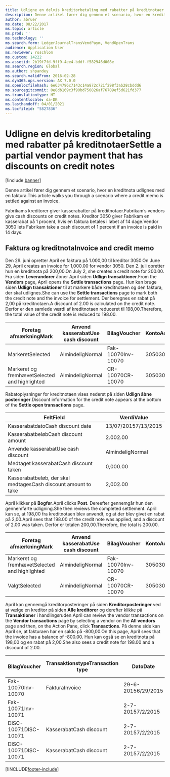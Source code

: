 ```yaml
---
title: Udligne en delvis kreditorbetaling med rabatter på kreditnotaer
description: Denne artikel fører dig gennem et scenario, hvor en kreditnota udlignes med en faktura.
author: abruer
ms.date: 08/22/2017
ms.topic: article
ms.prod: ''
ms.technology: ''
ms.search.form: LedgerJournalTransVendPaym, VendOpenTrans
audience: Application User
ms.reviewer: roschlom
ms.custom: 14222
ms.assetid: 2b19f7fd-9ff9-4ee4-bddf-f582946d008e
ms.search.region: Global
ms.author: shpandey
ms.search.validFrom: 2016-02-28
ms.dyn365.ops.version: AX 7.0.0
ms.openlocfilehash: 6e634796c7143c14a872c721f298f3ab28cbddd6
ms.sourcegitcommit: 0e8db169c3f90bd750826af76709ef5d621fd377
ms.translationtype: HT
ms.contentlocale: da-DK
ms.lasthandoff: 04/01/2021
ms.locfileid: "5827836"
---
```

# <a name="settle-a-partial-vendor-payment-that-has-discounts-on-credit-notes"></a><span data-ttu-id="cd003-103">Udligne en delvis kreditorbetaling med rabatter på kreditnotaer</span><span class="sxs-lookup"><span data-stu-id="cd003-103">Settle a partial vendor payment that has discounts on credit notes</span></span>

[!include [banner](../includes/banner.md)]

<span data-ttu-id="cd003-104">Denne artikel fører dig gennem et scenario, hvor en kreditnota udlignes med en faktura.</span><span class="sxs-lookup"><span data-stu-id="cd003-104">This article walks you through a scenario where a credit memo is settled against an invoice.</span></span>

<span data-ttu-id="cd003-105">Fabrikams kreditorer giver kasserabatter på kreditnotaer.</span><span class="sxs-lookup"><span data-stu-id="cd003-105">Fabrikam’s vendors give cash discounts on credit notes.</span></span> <span data-ttu-id="cd003-106">Kreditor 3050 giver Fabrikam en kasserabat på 1 procent, hvis en faktura betales i løbet af 14 dage.</span><span class="sxs-lookup"><span data-stu-id="cd003-106">Vendor 3050 lets Fabrikam take a cash discount of 1 percent if an invoice is paid in 14 days.</span></span>

## <a name="invoice-and-credit-memo"></a><span data-ttu-id="cd003-107">Faktura og kreditnota</span><span class="sxs-lookup"><span data-stu-id="cd003-107">Invoice and credit memo</span></span>
<span data-ttu-id="cd003-108">Den 29. juni opretter April en faktura på 1.000,00 til kreditor 3050.</span><span class="sxs-lookup"><span data-stu-id="cd003-108">On June 29, April creates an invoice for 1,000.00 for vendor 3050.</span></span> <span data-ttu-id="cd003-109">Den 2. juli opretter hun en kreditnota på 200,00.</span><span class="sxs-lookup"><span data-stu-id="cd003-109">On July 2, she creates a credit note for 200.00.</span></span> <span data-ttu-id="cd003-110">Fra siden **Leverandører** åbner April siden **Udlign transaktioner**.</span><span class="sxs-lookup"><span data-stu-id="cd003-110">From the **Vendors** page, April opens the **Settle transactions** page.</span></span> <span data-ttu-id="cd003-111">Hun kan bruge siden **Udlign transaktioner** til at markere både kreditnotaen og den faktura, der skal udlignes.</span><span class="sxs-lookup"><span data-stu-id="cd003-111">She can use the **Settle transactions** page to mark both the credit note and the invoice for settlement.</span></span> <span data-ttu-id="cd003-112">Der beregnes en rabat på 2,00 på kreditnotaen.</span><span class="sxs-lookup"><span data-stu-id="cd003-112">A discount of 2.00 is calculated on the credit note.</span></span> <span data-ttu-id="cd003-113">Derfor er den samlede værdi af kreditnotaen reduceret til 198,00.</span><span class="sxs-lookup"><span data-stu-id="cd003-113">Therefore, the total value of the credit note is reduced to 198.00.</span></span>

| <span data-ttu-id="cd003-114">Foretag afmærkning</span><span class="sxs-lookup"><span data-stu-id="cd003-114">Mark</span></span>                     | <span data-ttu-id="cd003-115">Anvend kasserabat</span><span class="sxs-lookup"><span data-stu-id="cd003-115">Use cash discount</span></span> | <span data-ttu-id="cd003-116">Bilag</span><span class="sxs-lookup"><span data-stu-id="cd003-116">Voucher</span></span>   | <span data-ttu-id="cd003-117">Konto</span><span class="sxs-lookup"><span data-stu-id="cd003-117">Account</span></span> | <span data-ttu-id="cd003-118">Dato</span><span class="sxs-lookup"><span data-stu-id="cd003-118">Date</span></span>      | <span data-ttu-id="cd003-119">Forfaldsdato</span><span class="sxs-lookup"><span data-stu-id="cd003-119">Due date</span></span>  | <span data-ttu-id="cd003-120">Faktura</span><span class="sxs-lookup"><span data-stu-id="cd003-120">Invoice</span></span> | <span data-ttu-id="cd003-121">Beløb i transaktionsvaluta</span><span class="sxs-lookup"><span data-stu-id="cd003-121">Amount in transaction currency</span></span> | <span data-ttu-id="cd003-122">Valuta</span><span class="sxs-lookup"><span data-stu-id="cd003-122">Currency</span></span> | <span data-ttu-id="cd003-123">Beløb, der skal udlignes</span><span class="sxs-lookup"><span data-stu-id="cd003-123">Amount to settle</span></span> |
|--------------------------|-------------------|-----------|---------|-----------|-----------|---------|--------------------------------|----------|------------------|
| <span data-ttu-id="cd003-124">Markeret</span><span class="sxs-lookup"><span data-stu-id="cd003-124">Selected</span></span>                 | <span data-ttu-id="cd003-125">Almindelig</span><span class="sxs-lookup"><span data-stu-id="cd003-125">Normal</span></span>            | <span data-ttu-id="cd003-126">Fak-10070</span><span class="sxs-lookup"><span data-stu-id="cd003-126">Inv-10070</span></span> | <span data-ttu-id="cd003-127">3050</span><span class="sxs-lookup"><span data-stu-id="cd003-127">3050</span></span>    | <span data-ttu-id="cd003-128">29-6-2015</span><span class="sxs-lookup"><span data-stu-id="cd003-128">6/29/2015</span></span> | <span data-ttu-id="cd003-129">29-7-2015</span><span class="sxs-lookup"><span data-stu-id="cd003-129">7/29/2015</span></span> | <span data-ttu-id="cd003-130">10070</span><span class="sxs-lookup"><span data-stu-id="cd003-130">10070</span></span>   | <span data-ttu-id="cd003-131">-1.000,00</span><span class="sxs-lookup"><span data-stu-id="cd003-131">-1,000.00</span></span>                      | <span data-ttu-id="cd003-132">USD</span><span class="sxs-lookup"><span data-stu-id="cd003-132">USD</span></span>      | <span data-ttu-id="cd003-133">-990,00</span><span class="sxs-lookup"><span data-stu-id="cd003-133">-990.00</span></span>          |
| <span data-ttu-id="cd003-134">Markeret og fremhævet</span><span class="sxs-lookup"><span data-stu-id="cd003-134">Selected and highlighted</span></span> | <span data-ttu-id="cd003-135">Almindelig</span><span class="sxs-lookup"><span data-stu-id="cd003-135">Normal</span></span>            | <span data-ttu-id="cd003-136">CR-10070</span><span class="sxs-lookup"><span data-stu-id="cd003-136">CR-10070</span></span>  | <span data-ttu-id="cd003-137">3050</span><span class="sxs-lookup"><span data-stu-id="cd003-137">3050</span></span>    | <span data-ttu-id="cd003-138">2-7-2015</span><span class="sxs-lookup"><span data-stu-id="cd003-138">7/2/2015</span></span>  | <span data-ttu-id="cd003-139">29-7-2015</span><span class="sxs-lookup"><span data-stu-id="cd003-139">7/29/2015</span></span> |         | <span data-ttu-id="cd003-140">200,00</span><span class="sxs-lookup"><span data-stu-id="cd003-140">200.00</span></span>                         | <span data-ttu-id="cd003-141">USD</span><span class="sxs-lookup"><span data-stu-id="cd003-141">USD</span></span>      | <span data-ttu-id="cd003-142">198,00</span><span class="sxs-lookup"><span data-stu-id="cd003-142">198.00</span></span>           |

<span data-ttu-id="cd003-143">Rabatoplysninger for kreditnotaen vises nederst på siden **Udlign åbne posteringer**.</span><span class="sxs-lookup"><span data-stu-id="cd003-143">Discount information for the credit note appears at the bottom of the **Settle open transactions** page.</span></span>

| <span data-ttu-id="cd003-144">Felt</span><span class="sxs-lookup"><span data-stu-id="cd003-144">Field</span></span>                        | <span data-ttu-id="cd003-145">Værdi</span><span class="sxs-lookup"><span data-stu-id="cd003-145">Value</span></span>     |
|------------------------------|-----------|
| <span data-ttu-id="cd003-146">Kasserabatdato</span><span class="sxs-lookup"><span data-stu-id="cd003-146">Cash discount date</span></span>           | <span data-ttu-id="cd003-147">13/07/2015</span><span class="sxs-lookup"><span data-stu-id="cd003-147">7/13/2015</span></span> |
| <span data-ttu-id="cd003-148">Kasserabatbeløb</span><span class="sxs-lookup"><span data-stu-id="cd003-148">Cash discount amount</span></span>         | <span data-ttu-id="cd003-149">2.00</span><span class="sxs-lookup"><span data-stu-id="cd003-149">2.00</span></span>      |
| <span data-ttu-id="cd003-150">Anvende kasserabat</span><span class="sxs-lookup"><span data-stu-id="cd003-150">Use cash discount</span></span>            | <span data-ttu-id="cd003-151">Almindelig</span><span class="sxs-lookup"><span data-stu-id="cd003-151">Normal</span></span>    |
| <span data-ttu-id="cd003-152">Medtaget kasserabat</span><span class="sxs-lookup"><span data-stu-id="cd003-152">Cash discount taken</span></span>          | <span data-ttu-id="cd003-153">0,00</span><span class="sxs-lookup"><span data-stu-id="cd003-153">0.00</span></span>      |
| <span data-ttu-id="cd003-154">Kasserabatbeløb, der skal medtages</span><span class="sxs-lookup"><span data-stu-id="cd003-154">Cash discount amount to take</span></span> | <span data-ttu-id="cd003-155">2,00</span><span class="sxs-lookup"><span data-stu-id="cd003-155">2.00</span></span>      |

<span data-ttu-id="cd003-156">April klikker på **Bogfør**.</span><span class="sxs-lookup"><span data-stu-id="cd003-156">April clicks **Post**.</span></span> <span data-ttu-id="cd003-157">Dereefter gennemgår hun den gennemførte udligning.</span><span class="sxs-lookup"><span data-stu-id="cd003-157">She then reviews the completed settlement.</span></span> <span data-ttu-id="cd003-158">April kan se, at 198,00 fra kreditnotaen blev anvendt, og at der blev givet en rabat på 2,00.</span><span class="sxs-lookup"><span data-stu-id="cd003-158">April sees that 198.00 of the credit note was applied, and a discount of 2.00 was taken.</span></span> <span data-ttu-id="cd003-159">Derfor er totalen 200,00.</span><span class="sxs-lookup"><span data-stu-id="cd003-159">Therefore, the total is 200.00.</span></span>

| <span data-ttu-id="cd003-160">Foretag afmærkning</span><span class="sxs-lookup"><span data-stu-id="cd003-160">Mark</span></span>                     | <span data-ttu-id="cd003-161">Anvend kasserabat</span><span class="sxs-lookup"><span data-stu-id="cd003-161">Use cash discount</span></span> | <span data-ttu-id="cd003-162">Bilag</span><span class="sxs-lookup"><span data-stu-id="cd003-162">Voucher</span></span>   | <span data-ttu-id="cd003-163">Konto</span><span class="sxs-lookup"><span data-stu-id="cd003-163">Account</span></span> | <span data-ttu-id="cd003-164">Dato</span><span class="sxs-lookup"><span data-stu-id="cd003-164">Date</span></span>      | <span data-ttu-id="cd003-165">Forfaldsdato</span><span class="sxs-lookup"><span data-stu-id="cd003-165">Due date</span></span>  | <span data-ttu-id="cd003-166">Faktura</span><span class="sxs-lookup"><span data-stu-id="cd003-166">Invoice</span></span>  | <span data-ttu-id="cd003-167">Beløb i transaktionsvaluta</span><span class="sxs-lookup"><span data-stu-id="cd003-167">Amount in transaction currency</span></span> | <span data-ttu-id="cd003-168">Valuta</span><span class="sxs-lookup"><span data-stu-id="cd003-168">Currency</span></span> | <span data-ttu-id="cd003-169">Beløb, der skal udlignes</span><span class="sxs-lookup"><span data-stu-id="cd003-169">Amount to settle</span></span> |
|--------------------------|-------------------|-----------|---------|-----------|-----------|----------|--------------------------------|----------|------------------|
| <span data-ttu-id="cd003-170">Markeret og fremhævet</span><span class="sxs-lookup"><span data-stu-id="cd003-170">Selected and highlighted</span></span> | <span data-ttu-id="cd003-171">Almindelig</span><span class="sxs-lookup"><span data-stu-id="cd003-171">Normal</span></span>            | <span data-ttu-id="cd003-172">Fak-10070</span><span class="sxs-lookup"><span data-stu-id="cd003-172">Inv-10070</span></span> | <span data-ttu-id="cd003-173">3050</span><span class="sxs-lookup"><span data-stu-id="cd003-173">3050</span></span>    | <span data-ttu-id="cd003-174">29-6-2015</span><span class="sxs-lookup"><span data-stu-id="cd003-174">6/29/2015</span></span> | <span data-ttu-id="cd003-175">29-7-2015</span><span class="sxs-lookup"><span data-stu-id="cd003-175">7/29/2015</span></span> | <span data-ttu-id="cd003-176">10070</span><span class="sxs-lookup"><span data-stu-id="cd003-176">10070</span></span>    | <span data-ttu-id="cd003-177">-1.000,00</span><span class="sxs-lookup"><span data-stu-id="cd003-177">-1,000.00</span></span>                      | <span data-ttu-id="cd003-178">USD</span><span class="sxs-lookup"><span data-stu-id="cd003-178">USD</span></span>      | <span data-ttu-id="cd003-179">-200,00</span><span class="sxs-lookup"><span data-stu-id="cd003-179">-200.00</span></span>          |
| <span data-ttu-id="cd003-180">Valgt</span><span class="sxs-lookup"><span data-stu-id="cd003-180">Selected</span></span>                 | <span data-ttu-id="cd003-181">Almindelig</span><span class="sxs-lookup"><span data-stu-id="cd003-181">Normal</span></span>            | <span data-ttu-id="cd003-182">CR-10070</span><span class="sxs-lookup"><span data-stu-id="cd003-182">CR-10070</span></span>  | <span data-ttu-id="cd003-183">3050</span><span class="sxs-lookup"><span data-stu-id="cd003-183">3050</span></span>    | <span data-ttu-id="cd003-184">2-7-2015</span><span class="sxs-lookup"><span data-stu-id="cd003-184">7/2/2015</span></span>  | <span data-ttu-id="cd003-185">29-7-2015</span><span class="sxs-lookup"><span data-stu-id="cd003-185">7/29/2015</span></span> | <span data-ttu-id="cd003-186">CR-10070</span><span class="sxs-lookup"><span data-stu-id="cd003-186">CR-10070</span></span> | <span data-ttu-id="cd003-187">200,00</span><span class="sxs-lookup"><span data-stu-id="cd003-187">200.00</span></span>                         | <span data-ttu-id="cd003-188">USD</span><span class="sxs-lookup"><span data-stu-id="cd003-188">USD</span></span>      | <span data-ttu-id="cd003-189">198,00</span><span class="sxs-lookup"><span data-stu-id="cd003-189">198.00</span></span>           |

<span data-ttu-id="cd003-190">April kan gennemgå kreditorposteringer på siden **Kreditorposteringer** ved at vælge en kreditor på siden **Alle kreditorer** og derefter klikke på **Transaktioner** i handlingsruden.</span><span class="sxs-lookup"><span data-stu-id="cd003-190">April can review the vendor transactions on the **Vendor transactions** page by selecting a vendor on the **All vendors** page and then, on the Action Pane, click **Transactions**.</span></span> <span data-ttu-id="cd003-191">På denne side kan April se, at fakturaen har en saldo på -800,00.</span><span class="sxs-lookup"><span data-stu-id="cd003-191">On this page, April sees that the invoice has a balance of -800.00.</span></span> <span data-ttu-id="cd003-192">Hun kan også se en kreditnota på 198,00 og en rabat på 2,00.</span><span class="sxs-lookup"><span data-stu-id="cd003-192">She also sees a credit note for 198.00 and a discount of 2.00.</span></span>

| <span data-ttu-id="cd003-193">Bilag</span><span class="sxs-lookup"><span data-stu-id="cd003-193">Voucher</span></span>    | <span data-ttu-id="cd003-194">Transaktionstype</span><span class="sxs-lookup"><span data-stu-id="cd003-194">Transaction type</span></span> | <span data-ttu-id="cd003-195">Dato</span><span class="sxs-lookup"><span data-stu-id="cd003-195">Date</span></span>      | <span data-ttu-id="cd003-196">Faktura</span><span class="sxs-lookup"><span data-stu-id="cd003-196">Invoice</span></span> | <span data-ttu-id="cd003-197">Beløb i transaktionsvalutadebet</span><span class="sxs-lookup"><span data-stu-id="cd003-197">Amount in transaction currency debit</span></span> | <span data-ttu-id="cd003-198">Beløb i transaktionsvalutakredit</span><span class="sxs-lookup"><span data-stu-id="cd003-198">Amount in transaction currency credit</span></span> | <span data-ttu-id="cd003-199">Saldo</span><span class="sxs-lookup"><span data-stu-id="cd003-199">Balance</span></span> | <span data-ttu-id="cd003-200">Valuta</span><span class="sxs-lookup"><span data-stu-id="cd003-200">Currency</span></span> |
|------------|------------------|-----------|---------|--------------------------------------|---------------------------------------|---------|----------|
| <span data-ttu-id="cd003-201">Fak-10070</span><span class="sxs-lookup"><span data-stu-id="cd003-201">Inv-10070</span></span>  | <span data-ttu-id="cd003-202">Faktura</span><span class="sxs-lookup"><span data-stu-id="cd003-202">Invoice</span></span>          | <span data-ttu-id="cd003-203">29-6-2015</span><span class="sxs-lookup"><span data-stu-id="cd003-203">6/29/2015</span></span> | <span data-ttu-id="cd003-204">10070</span><span class="sxs-lookup"><span data-stu-id="cd003-204">10070</span></span>   |                                      | <span data-ttu-id="cd003-205">1.000,00</span><span class="sxs-lookup"><span data-stu-id="cd003-205">1,000.00</span></span>                              | <span data-ttu-id="cd003-206">-800,00</span><span class="sxs-lookup"><span data-stu-id="cd003-206">-800.00</span></span> | <span data-ttu-id="cd003-207">USD</span><span class="sxs-lookup"><span data-stu-id="cd003-207">USD</span></span>      |
| <span data-ttu-id="cd003-208">Fak-10071</span><span class="sxs-lookup"><span data-stu-id="cd003-208">Inv-10071</span></span>  |                  | <span data-ttu-id="cd003-209">2-7-2015</span><span class="sxs-lookup"><span data-stu-id="cd003-209">7/2/2015</span></span>  | <span data-ttu-id="cd003-210">CR10071</span><span class="sxs-lookup"><span data-stu-id="cd003-210">CR10071</span></span> | <span data-ttu-id="cd003-211">200,00</span><span class="sxs-lookup"><span data-stu-id="cd003-211">200.00</span></span>                               |                                       | <span data-ttu-id="cd003-212">0,00</span><span class="sxs-lookup"><span data-stu-id="cd003-212">0.00</span></span>    | <span data-ttu-id="cd003-213">USD</span><span class="sxs-lookup"><span data-stu-id="cd003-213">USD</span></span>      |
| <span data-ttu-id="cd003-214">DISC-10071</span><span class="sxs-lookup"><span data-stu-id="cd003-214">DISC-10071</span></span> |  <span data-ttu-id="cd003-215">Kasserabat</span><span class="sxs-lookup"><span data-stu-id="cd003-215">Cash discount</span></span>   | <span data-ttu-id="cd003-216">2-7-2015</span><span class="sxs-lookup"><span data-stu-id="cd003-216">7/2/2015</span></span>  |         | <span data-ttu-id="cd003-217">2,00</span><span class="sxs-lookup"><span data-stu-id="cd003-217">2.00</span></span>                                 |                                       | <span data-ttu-id="cd003-218">0,00</span><span class="sxs-lookup"><span data-stu-id="cd003-218">0.00</span></span>    | <span data-ttu-id="cd003-219">USD</span><span class="sxs-lookup"><span data-stu-id="cd003-219">USD</span></span>      |
| <span data-ttu-id="cd003-220">DISC-10071</span><span class="sxs-lookup"><span data-stu-id="cd003-220">DISC-10071</span></span> |  <span data-ttu-id="cd003-221">Kasserabat</span><span class="sxs-lookup"><span data-stu-id="cd003-221">Cash discount</span></span>   | <span data-ttu-id="cd003-222">2-7-2015</span><span class="sxs-lookup"><span data-stu-id="cd003-222">7/2/2015</span></span>  |         |                                      | <span data-ttu-id="cd003-223">2,00</span><span class="sxs-lookup"><span data-stu-id="cd003-223">2.00</span></span>                                  | <span data-ttu-id="cd003-224">0,00</span><span class="sxs-lookup"><span data-stu-id="cd003-224">0.00</span></span>    | <span data-ttu-id="cd003-225">USD</span><span class="sxs-lookup"><span data-stu-id="cd003-225">USD</span></span>      |







[!INCLUDE[footer-include](../../includes/footer-banner.md)]